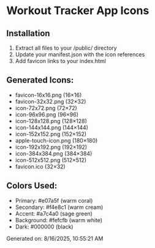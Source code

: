 # Workout Tracker App Icons

## Installation
1. Extract all files to your /public/ directory
2. Update your manifest.json with the icon references
3. Add favicon links to your index.html

## Generated Icons:
- favicon-16x16.png (16×16)
- favicon-32x32.png (32×32)
- icon-72x72.png (72×72)
- icon-96x96.png (96×96)
- icon-128x128.png (128×128)
- icon-144x144.png (144×144)
- icon-152x152.png (152×152)
- apple-touch-icon.png (180×180)
- icon-192x192.png (192×192)
- icon-384x384.png (384×384)
- icon-512x512.png (512×512)
- favicon.ico (32×32)

## Colors Used:
- Primary: #e07a5f (warm coral)
- Secondary: #f4e8c1 (warm cream) 
- Accent: #a7c4a0 (sage green)
- Background: #fefcfb (warm white)
- Dark: #000000 (black)

Generated on: 8/16/2025, 10:55:21 AM
